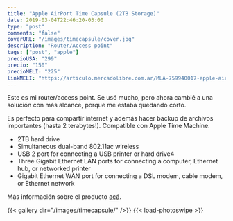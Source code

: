 ```yaml
---
title: "Apple AirPort Time Capsule (2TB Storage)"
date: 2019-03-04T22:46:20-03:00
type: "post"
comments: "false"
coverURL: "/images/timecapsule/cover.jpg"
description: "Router/Access point"
tags: ["post", "apple"]
precioUSA: "299"
precio: "150"
precioMELI: "225"
linkMELI: "https://articulo.mercadolibre.com.ar/MLA-759940017-apple-airport-time-capsule-2-tb-router-y-backup-para-tu-mac-_JM"
---
```


Este es mi router/access point. Se usó mucho, pero ahora cambié a una solución con más alcance, porque me estaba quedando corto. 

Es perfecto para compartir internet y además hacer backup de archivos importantes (hasta 2 terabytes!). Compatible con Apple Time Machine.

* 2TB hard drive
* Simultaneous dual-band 802.11ac wireless
* USB 2 port for connecting a USB printer or hard drive4
* Three Gigabit Ethernet LAN ports for connecting a computer, Ethernet hub, or networked printer
* Gigabit Ethernet WAN port for connecting a DSL modem, cable modem, or Ethernet network

Más información sobre el producto [acá](https://support.apple.com/kb/SP679?locale=en_US).

{{< gallery dir="/images/timecapsule/" />}} {{< load-photoswipe >}}









